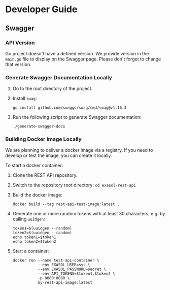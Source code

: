 # Developer Guide

## Swagger

### API Version

Go project doesn't have a defined version. We provide version in the `main.go` file to display on the Swagger page.
Please don't forget to change that version.

### Generate Swagger Documentation Locally

1. Go to the root directory of the project.
2. Install `swag`:

    ```shell
    go install github.com/swaggo/swag/cmd/swag@v1.16.3
    ```

3. Run the following script to generate Swagger documentation:

    ```shell
    ./generate-swagger-docs
    ```

### Building Docker Image Locally

We are planning to deliver a docker image via a registry. If you need to develop or test the image, you can create it locally.

To start a docker container:

1. Clone the REST API repository.
2. Switch to the repository root directory: `cd exasol-rest-api`
3. Build the docker image:

    ```shell
    docker build --tag rest-api-test-image:latest .
    ```

4. Generate one or more random tokens with at least 30 characters, e.g. by calling `uuidgen`:

    ```shell
    token1=$(uuidgen --random)
    token2=$(uuidgen --random)
    echo token1=$token1
    echo token2=$token2
    ```

5. Start a container:

    ```shell
    docker run --name test-api-container \
               --env EXASOL_USER=sys \
               --env EXASOL_PASSWORD=secret \
               --env API_TOKENS=$token1,$token2 \
               -p 8080:8080 \
               my-rest-api-image:latest
    ```
